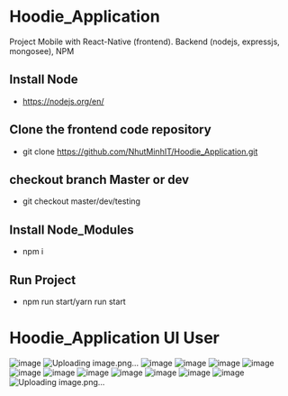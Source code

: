 # Hoodie_Application
Project Mobile with React-Native (frontend). Backend (nodejs, expressjs, mongosee), NPM


## Install Node

* https://nodejs.org/en/

## Clone the frontend code repository
* git clone https://github.com/NhutMinhIT/Hoodie_Application.git

## checkout branch Master or dev
* git checkout master/dev/testing

## Install Node_Modules
* npm i

## Run Project 
* npm run start/yarn run start


# Hoodie_Application UI User
![image](https://user-images.githubusercontent.com/90835621/223201393-3b494b58-313a-4082-881f-23859973242b.png)
![Uploading image.png…]()
![image](https://user-images.githubusercontent.com/90835621/223201754-0b95160d-afcc-432d-bb7b-613105680722.png)
![image](https://user-images.githubusercontent.com/90835621/223201716-15bbe58e-b3ac-4cb9-abdc-5ff41cd09bba.png)
![image](https://user-images.githubusercontent.com/90835621/223201834-0171ced4-aee1-40a0-8bbc-df1e34508660.png)
![image](https://user-images.githubusercontent.com/90835621/223201885-a0fbe71e-1c50-434d-85fe-cca2492646a5.png)
![image](https://user-images.githubusercontent.com/90835621/223201944-b5017e27-41ab-4920-b6eb-cf4b8b39f87b.png)
![image](https://user-images.githubusercontent.com/90835621/223201968-381afa18-3e37-4317-a14d-93148094f174.png)
![image](https://user-images.githubusercontent.com/90835621/223201917-c7716a47-6269-4b6e-90f8-c680932412a9.png)
![image](https://user-images.githubusercontent.com/90835621/223202007-df6d43c5-a244-44b8-9ca6-6b1e8ef76835.png)
![image](https://user-images.githubusercontent.com/90835621/223201989-c368ce12-7ce2-4967-b790-acd4ed2509f0.png)
![image](https://user-images.githubusercontent.com/90835621/223202034-f5b28564-5884-4244-b802-dba4ef3959e0.png)
![image](https://user-images.githubusercontent.com/90835621/223202058-60e27c6e-bdba-4708-af76-d1b1822473d6.png)
![Uploading image.png…]()



